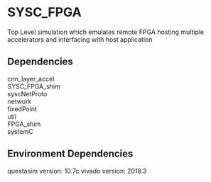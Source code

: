 # SYSC_FPGA
Top Level simulation which emulates remote FPGA hosting multiple accelerators and interfacing with host application


## Dependencies
cnn_layer_accel  
SYSC_FPGA_shim  
syscNetProto  
network  
fixedPoint  
util  
FPGA_shim  
systemC   
    

## Environment Dependencies
questasim version: 10.7c
vivado version: 2018.3
